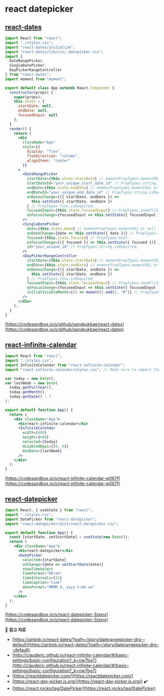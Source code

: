 # react datepicker

## [react-dates](https://github.com/airbnb/react-dates)

```jsx
import React from "react";
import "./styles.css";
import "react-dates/initialize";
import "react-dates/lib/css/_datepicker.css";
import {
  DateRangePicker,
  SingleDatePicker,
  DayPickerRangeController
} from "react-dates";
import moment from "moment";

export default class App extends React.Component {
  constructor(props) {
    super(props);
    this.state = {
      startDate: null,
      endDate: null,
      focusedInput: null
    };
  }
  render() {
    return (
      <div
        className="App"
        style={{
          display: "flex",
          flexDirection: "column",
          alignItems: "center"
        }}
      >
        <DateRangePicker
          startDate={this.state.startDate} // momentPropTypes.momentObj or null,
          startDateId="your_unique_start_date_id" // PropTypes.string.isRequired,
          endDate={this.state.endDate} // momentPropTypes.momentObj or null,
          endDateId="your_unique_end_date_id" // PropTypes.string.isRequired,
          onDatesChange={({ startDate, endDate }) =>
            this.setState({ startDate, endDate })
          } // PropTypes.func.isRequired,
          focusedInput={this.state.focusedInput} // PropTypes.oneOf([START_DATE, END_DATE]) or null,
          onFocusChange={focusedInput => this.setState({ focusedInput })} // PropTypes.func.isRequired,
        />
        <SingleDatePicker
          date={this.state.date} // momentPropTypes.momentObj or null
          onDateChange={date => this.setState({ date })} // PropTypes.func.isRequired
          focused={this.state.focused} // PropTypes.bool
          onFocusChange={({ focused }) => this.setState({ focused })} // PropTypes.func.isRequired
          id="your_unique_id" // PropTypes.string.isRequired,
        />
        <DayPickerRangeController
          startDate={this.state.startDate} // momentPropTypes.momentObj or null,
          endDate={this.state.endDate} // momentPropTypes.momentObj or null,
          onDatesChange={({ startDate, endDate }) =>
            this.setState({ startDate, endDate })
          } // PropTypes.func.isRequired,
          focusedInput={this.state.focusedInput} // PropTypes.oneOf([START_DATE, END_DATE]) or null,
          onFocusChange={focusedInput => this.setState({ focusedInput })} // PropTypes.func.isRequired,
          initialVisibleMonth={() => moment().add(2, "M")} // PropTypes.func or null,
        />
      </div>
    );
  }
}
```

[https://codesandbox.io/s/github/sangkukbae/react-dates](https://codesandbox.io/s/github/sangkukbae/react-dates)


## [react-infinite-calendar](https://github.com/clauderic/react-infinite-calendar)

```jsx
import React from "react";
import "./styles.css";
import InfiniteCalendar from "react-infinite-calendar";
import "react-infinite-calendar/styles.css"; // Make sure to import the default stylesheet

var today = new Date();
var lastWeek = new Date(
  today.getFullYear(),
  today.getMonth(),
  today.getDate() - 7
);

export default function App() {
  return (
    <div className="App">
      <h1>react-infinite-calendar</h1>
      <InfiniteCalendar
        width={400}
        height={600}
        selected={today}
        disabledDays={[0, 6]}
        minDate={lastWeek}
      />
    </div>
  );
}
```

[https://codesandbox.io/s/react-infinite-calendar-w067f](https://codesandbox.io/s/react-infinite-calendar-w067f)

## [react-datepicker](https://github.com/Hacker0x01/react-datepicker)

```jsx
import React, { useState } from "react";
import "./styles.css";
import DatePicker from "react-datepicker";
import "react-datepicker/dist/react-datepicker.css";

export default function App() {
  const [startDate, setStartDate] = useState(new Date());
  return (
    <div className="App">
      <h1>react-datepicker</h1>
      <DatePicker
        selected={startDate}
        onChange={date => setStartDate(date)}
        showTimeSelect
        timeFormat="HH:mm"
        timeIntervals={15}
        timeCaption="time"
        dateFormat="MMMM d, yyyy h:mm aa"
      />
    </div>
  );
}
```

[https://codesandbox.io/s/react-datepicker-3zpnx](https://codesandbox.io/s/react-datepicker-3zpnx)


:memo: **참고 자료**

* [https://airbnb.io/react-dates/?path=/story/daterangepicker-drp--default](https://airbnb.io/react-dates/?path=/story/daterangepicker-drp--default)
* [http://clauderic.github.io/react-infinite-calendar/#/basic-settings/basic-configuration?_k=nw7bg7](http://clauderic.github.io/react-infinite-calendar/#/basic-settings/basic-configuration?_k=nw7bg7)
* [https://reactdatepicker.com/](https://reactdatepicker.com/)
* [https://react-day-picker.js.org/](https://react-day-picker.js.org/) :heavy_check_mark:
* [https://react.rocks/tag/DatePicker](https://react.rocks/tag/DatePicker)


